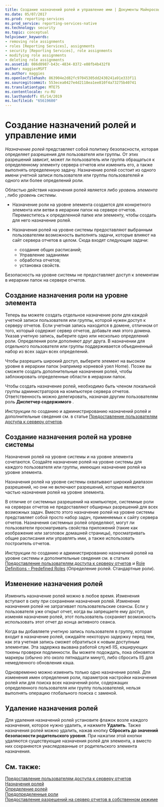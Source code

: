 ```yaml
---
title: Создание назначений ролей и управление ими | Документы Майкрософт
ms.date: 05/07/2017
ms.prod: reporting-services
ms.prod_service: reporting-services-native
ms.technology: security
ms.topic: conceptual
helpviewer_keywords:
- removing role assignments
- roles [Reporting Services], assignments
- security [Reporting Services], role assignments
- modifying role assignments
- deleting role assignments
ms.assetid: 086d0987-b43c-4834-8372-e08fb4b432f8
author: maggiesMSFT
ms.author: maggies
ms.openlocfilehash: 863904e2d82fc97045305dd2430241a91e333f11
ms.sourcegitcommit: 553ecea0427e4d2118ea1ee810f4a73275b40741
ms.translationtype: MTE75
ms.contentlocale: ru-RU
ms.lasthandoff: 05/14/2019
ms.locfileid: "65619600"
---
```

# <a name="create-and-manage-role-assignments"></a>Создание назначений ролей и управление ими

*Назначение ролей* представляет собой политику безопасности, которая определяет разрешения для пользователя или группы. От этих разрешений зависит, может ли пользователь или группа обращаться к определенному элементу сервера отчетов или изменить его, а также выполнять определенную задачу. Назначение ролей состоит из одного имени учетной записи пользователя или группы пользователей и одного или более определений роли.

Областью действия назначения ролей является либо *уровень элемента* , либо *уровень системы*.

- Назначение роли на уровне элемента создается для конкретного элемента или ветви в иерархии папок на сервере отчетов. Переместитесь к определенной папке или элементу, чтобы создать для него назначение ролей.

- Назначения ролей на уровне системы предоставляют выбранным пользователям возможность выполнять задачи, которые влияют на сайт сервера отчетов в целом. Сюда входят следующие задачи:
  - создание общих расписаний;
  - Управление заданиями
  - обработка отчетов;
  - установка свойств.

Безопасность на уровне системы не предоставляет доступ к элементам в иерархии папок на сервере отчетов.

## <a name="creating-an-item-level-role-assignment"></a>Создание назначения роли на уровне элемента

Теперь вы можете создать отдельное назначение роли для каждой учетной записи пользователя или группы, которой нужен доступ к серверу отчетов. Если учетная запись находится в домене, отличном от того, который содержит сервер отчетов, добавьте имя этого домена. Указав учетную запись, выберите одно или несколько определений роли. Определения роли дополняют друг друга. В назначении для отдельного пользователя или группы поддерживается объединенный набор из всех задач всех определений.

Чтобы разрешить широкий доступ, выберите элемент на высоком уровне в иерархии папок (например корневой узел Home). Позже вы сможете создать дополнительные назначения ролей, чтобы заблокировать определенные области в иерархии папок.

Чтобы создать назначение ролей, необходимо быть членом локальной группы администраторов на компьютере сервера отчетов. Ответственность можно делегировать, назначая другим пользователям роль **Диспетчер содержимого** .

Инструкции по созданию и администрированию назначений ролей и дополнительные сведения см. в статье [Предоставление пользователям доступа к серверу отчетов](../../reporting-services/security/grant-user-access-to-a-report-server.md).
  
## <a name="creating-a-system-level-role-assignment"></a>Создание назначения ролей на уровне системы

Назначения ролей на уровне системы и на уровне элемента сочетаются. Создайте назначение ролей на уровне системы для каждого пользователя или группы, имеющих назначение ролей на уровне элемента.

Назначения ролей на уровне системы охватывают широкий диапазон разрешений, но они не включают разрешений, которые являются частью назначения ролей на уровне элемента.

В отличие от системных разрешений на компьютере, системные роли на серверах отчетов не предоставляют обширных разрешений для всех возможных задач. Вместо этого назначение ролей на уровне системы представляет собой просто набор задач, применяемых к сайту сервера отчетов. Назначения системных ролей определяют, могут ли пользователи просматривать свойства приложений (такие как изображение или заголовок домашней страницы), просматривать общие расписания или управлять ими, а также использовать построитель отчетов.

Инструкции по созданию и администрированию назначений ролей на уровне системы и дополнительные сведения см. в статьях [Предоставление пользователям доступа к серверу отчетов](../../reporting-services/security/grant-user-access-to-a-report-server.md) и [Role Definitions - Predefined Roles](../../reporting-services/security/role-definitions-predefined-roles.md) (Определение ролей. Стандартные роли).  

## <a name="modifying-a-role-assignment"></a>Изменение назначения ролей

Изменить назначение ролей можно в любое время. Изменения вступают в силу при сохранении назначения ролей. Изменение назначения ролей не затрагивает пользовательские сеансы. Если у пользователя уже открыт отчет, когда вы запрещаете ему доступ, изменяя назначение ролей, этот пользователь сохраняет возможность использовать этот отчет до конца активного сеанса.

Когда вы добавляете учетную запись пользователя в группу, которая входит в назначение ролей, ожидайте некоторую задержку перед тем, как эта учетная запись сможет обратиться к новым доступным элементам. Эта задержка вызвана работой служб IIS, кэширующих токены проверки подлинности. Вы можете подождать, пока обновятся маркеры (обычно это около пятнадцати минут), либо сбросить IIS для немедленного обновления кэша.

Одновременно можно изменить только одно назначение ролей. Для изменения имен определения роли, параметров настройки назначения ролей или для поиска всех назначений роли, содержащих определенного пользователя или группу пользователей, нельзя выполнять операцию глобального поиска с заменой.

## <a name="deleting-a-role-assignment"></a>Удаление назначения ролей

Для удаления назначений ролей установите флажок возле каждого назначения, которое нужно удалить, и нажмите **Удалить**. Также назначения ролей можно удалить, нажав кнопку **Сбросить до значений безопасности родительского уровня**. При нажатии этой кнопки удаляются существующие назначения ролей для элемента, а вместо них сохраняются унаследованные от родительского элемента назначения.

## <a name="see-also"></a>См. также:

[Предоставление пользователям доступа к серверу отчетов](../../reporting-services/security/grant-user-access-to-a-report-server.md)  
[Назначения ролей](../../reporting-services/security/role-assignments.md)  
[Определение ролей](../../reporting-services/security/role-definitions.md)  
[Предопределенные роли](../../reporting-services/security/role-definitions-predefined-roles.md)  
[Предоставление разрешений на сервер отчетов в собственном режиме](../../reporting-services/security/granting-permissions-on-a-native-mode-report-server.md)
